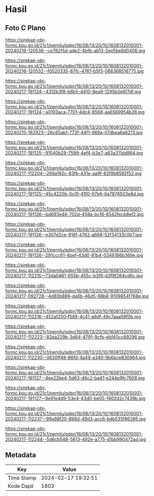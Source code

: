 # Hasil

## Foto C Plano

https://sirekap-obj-formc.kpu.go.id/21c1/pemilu/pdpr/16/08/13/20/10/1608132010001-20240216-120536--ce782f5d-ade2-4bfb-ab13-2ee5be8d0406.jpg

https://sirekap-obj-formc.kpu.go.id/21c1/pemilu/pdpr/16/08/13/20/10/1608132010001-20240216-120532--f0520335-87fc-4761-b5f3-068368516775.jpg

https://sirekap-obj-formc.kpu.go.id/21c1/pemilu/pdpr/16/08/13/20/10/1608132010001-20240217-191124--4312b3f8-b8b5-4410-8ea9-1295b5e6f7df.jpg

https://sirekap-obj-formc.kpu.go.id/21c1/pemilu/pdpr/16/08/13/20/10/1608132010001-20240217-191124--a0193aca-7701-4dc4-8568-aa6569954b26.jpg

https://sirekap-obj-formc.kpu.go.id/21c1/pemilu/pdpr/16/08/13/20/10/1608132010001-20240215-162923--26c65ab1-773f-44f1-989a-07dbea6a6213.jpg

https://sirekap-obj-formc.kpu.go.id/21c1/pemilu/pdpr/16/08/13/20/10/1608132010001-20240217-191125--91540b29-7599-4ef4-b3e7-a83a311dd864.jpg

https://sirekap-obj-formc.kpu.go.id/21c1/pemilu/pdpr/16/08/13/20/10/1608132010001-20240217-112204--269a192c-83fb-431e-aa9f-82f9b8592f52.jpg

https://sirekap-obj-formc.kpu.go.id/21c1/pemilu/pdpr/16/08/13/20/10/1608132010001-20240217-191125--45c4220b-0c0f-41f0-97b6-6a7874503e8d.jpg

https://sirekap-obj-formc.kpu.go.id/21c1/pemilu/pdpr/16/08/13/20/10/1608132010001-20240217-191126--bd693e46-702d-458a-bc16-6542fecb8ef2.jpg

https://sirekap-obj-formc.kpu.go.id/21c1/pemilu/pdpr/16/08/13/20/10/1608132010001-20240217-191126--e307d2ce-916f-4762-a668-52f34133c0b7.jpg

https://sirekap-obj-formc.kpu.go.id/21c1/pemilu/pdpr/16/08/13/20/10/1608132010001-20240217-191126--291ccc61-4bef-43d0-81b4-0348186b369e.jpg

https://sirekap-obj-formc.kpu.go.id/21c1/pemilu/pdpr/16/08/13/20/10/1608132010001-20240217-112210--73da0461-655b-455c-b3f6-d3f9f264cd6c.jpg

https://sirekap-obj-formc.kpu.go.id/21c1/pemilu/pdpr/16/08/13/20/10/1608132010001-20240217-092728--4d80b889-da6b-46d5-98b8-9109854f768e.jpg

https://sirekap-obj-formc.kpu.go.id/21c1/pemilu/pdpr/16/08/13/20/10/1608132010001-20240217-112216--452af250-f588-4c41-a8df-49c7aaa58f0b.jpg

https://sirekap-obj-formc.kpu.go.id/21c1/pemilu/pdpr/16/08/13/20/10/1608132010001-20240217-112223--82ea229b-3d64-4791-9cfb-ebf40cc89296.jpg

https://sirekap-obj-formc.kpu.go.id/21c1/pemilu/pdpr/16/08/13/20/10/1608132010001-20240217-112230--0630ff48-86fd-4a49-a340-9b6bce830964.jpg

https://sirekap-obj-formc.kpu.go.id/21c1/pemilu/pdpr/16/08/13/20/10/1608132010001-20240217-191127--4ee22be4-5d63-46c2-ba41-e244e9fc7608.jpg

https://sirekap-obj-formc.kpu.go.id/21c1/pemilu/pdpr/16/08/13/20/10/1608132010001-20240217-191127--9e91e4d9-53e4-43d0-be05-1902d2c7439b.jpg

https://sirekap-obj-formc.kpu.go.id/21c1/pemilu/pdpr/16/08/13/20/10/1608132010001-20240217-112237--99a98f20-898d-49d3-acc6-bdb535f86395.jpg

https://sirekap-obj-formc.kpu.go.id/21c1/pemilu/pdpr/16/08/13/20/10/1608132010001-20240217-112244--5d6cb548-5613-492e-a775-d1bb990472ad.jpg


## Metadata

| Key        | Value               |
| ---------- | ------------------- |
| Time Stamp | 2024-02-17 19:32:51 |
| Kode Dapil | 1602                |



